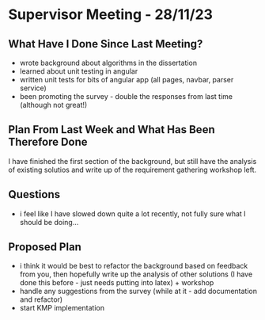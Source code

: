 # Supervisor Meeting - 28/11/23

## What Have I Done Since Last Meeting?
- wrote background about algorithms in the dissertation
- learned about unit testing in angular
- written unit tests for bits of angular app (all pages, navbar, parser service)
- been promoting the survey - double the responses from last time (although not great!)

## Plan From Last Week and What Has Been Therefore Done

I have finished the first section of the background, but still have the analysis of existing solutios and write up of the requirement gathering workshop left.


## Questions
- i feel like I have slowed down quite a lot recently, not fully sure what I should be doing...

## Proposed Plan
- i think it would be best to refactor the background based on feedback from you, then hopefully write up the analysis of other solutions (I have done this before - just needs putting into latex) + workshop
- handle any suggestions from the survey (while at it - add documentation and refactor)
- start KMP implementation